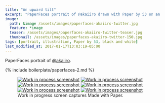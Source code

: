 ```yaml
---
title: "An upward tilt"
excerpt: "PaperFaces portrait of @akaiiro drawn with Paper by 53 on an iPad."
image: 
  path: &image /assets/images/paperfaces-akaiiro-twitter.jpg 
  feature: *image
  teaser: /assets/images/paperfaces-akaiiro-twitter-teaser.jpg
  thumbnail: /assets/images/paperfaces-akaiiro-twitter-150.jpg
tags: [portrait, illustration, Paper by 53, black and white]
last_modified_at: 2017-01-17T13:03:19-05:00
---
```


PaperFaces portrait of [@akaiiro](http://twitter.com/akaiiro).

{% include boilerplate/paperfaces-2.md %}

<figure class="third">
	<a href="{{ site.url }}/assets/images/paperfaces-akaiiro-process-1-lg.jpg"><img src="{{ site.url }}/assets/images/paperfaces-akaiiro-process-1-600.jpg" alt="Work in process screenshot"></a>
	<a href="{{ site.url }}/assets/images/paperfaces-akaiiro-process-2-lg.jpg"><img src="{{ site.url }}/assets/images/paperfaces-akaiiro-process-2-600.jpg" alt="Work in process screenshot"></a>
	<a href="{{ site.url }}/assets/images/paperfaces-akaiiro-process-3-lg.jpg"><img src="{{ site.url }}/assets/images/paperfaces-akaiiro-process-3-600.jpg" alt="Work in process screenshot"></a>
	<a href="{{ site.url }}/assets/images/paperfaces-akaiiro-process-4-lg.jpg"><img src="{{ site.url }}/assets/images/paperfaces-akaiiro-process-4-600.jpg" alt="Work in process screenshot"></a>
	<a href="{{ site.url }}/assets/images/paperfaces-akaiiro-process-5-lg.jpg"><img src="{{ site.url }}/assets/images/paperfaces-akaiiro-process-5-600.jpg" alt="Work in process screenshot"></a>
	<a href="{{ site.url }}/assets/images/paperfaces-akaiiro-process-6-lg.jpg"><img src="{{ site.url }}/assets/images/paperfaces-akaiiro-process-6-600.jpg" alt="Work in process screenshot"></a>
	<figcaption>Work in progress screen captures Made with Paper.</figcaption>
</figure>
